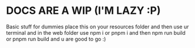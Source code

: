 # DOCS ARE A WIP (I'M LAZY :P)

Basic stuff for dummies place this on your resources folder and then use ur terminal and in the web folder use npm i or pnpm i and then npm run build or pnpm run build and u are good to go :)
